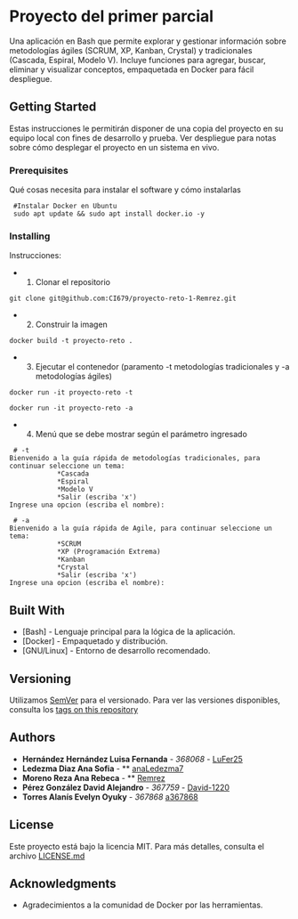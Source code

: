 # Proyecto del primer parcial

Una aplicación en Bash que permite explorar y gestionar información sobre metodologías ágiles (SCRUM, XP, Kanban, Crystal) y tradicionales (Cascada, Espiral, Modelo V). Incluye funciones para agregar, buscar, eliminar y visualizar conceptos, empaquetada en Docker para fácil despliegue.

## Getting Started

Estas instrucciones le permitirán disponer de una copia del proyecto en su equipo local con fines de desarrollo y prueba. Ver despliegue para notas sobre cómo desplegar el proyecto en un sistema en vivo.

### Prerequisites

Qué cosas necesita para instalar el software y cómo instalarlas

```
 #Instalar Docker en Ubuntu
 sudo apt update && sudo apt install docker.io -y
```

### Installing

Instrucciones:

* 1. Clonar el repositorio

```
git clone git@github.com:CI679/proyecto-reto-1-Remrez.git
```

* 2. Construir la imagen

```
docker build -t proyecto-reto .
```

* 3. Ejecutar el contenedor (paramento -t metodologías tradicionales y -a metodologías ágiles)

```
docker run -it proyecto-reto -t

docker run -it proyecto-reto -a
```

* 4. Menú que se debe mostrar según el parámetro ingresado

```
 # -t
Bienvenido a la guía rápida de metodologías tradicionales, para continuar seleccione un tema:
            *Cascada
            *Espiral
            *Modelo V
            *Salir (escriba 'x')
Ingrese una opcion (escriba el nombre): 

 # -a
Bienvenido a la guía rápida de Agile, para continuar seleccione un tema:
            *SCRUM
            *XP (Programación Extrema)
            *Kanban
            *Crystal
            *Salir (escriba 'x')
Ingrese una opcion (escriba el nombre): 
```

## Built With

* [Bash] - Lenguaje principal para la lógica de la aplicación.
* [Docker] - Empaquetado y distribución.
* [GNU/Linux] - Entorno de desarrollo recomendado.

## Versioning

Utilizamos [SemVer](http://semver.org/) para el versionado. Para ver las versiones disponibles, consulta los [tags on this repository](https://github.com/CI679/proyecto-reto-1-Remrez/tags) 

## Authors

* **Hernández Hernández Luisa Fernanda** - *368068* - [LuFer25](https://github.com/LuFer25)
* **Ledezma Diaz Ana Sofia** - ** [anaLedezma7](https://github.com/anaLedezma7)
* **Moreno Reza Ana Rebeca** - ** [Remrez](https://github.com/Remrez)
* **Pérez González David Alejandro** - *367759* - [David-1220](https://github.com/David-1220)
* **Torres Alanís Evelyn Oyuky** - *367868* [a367868](https://github.com/a367868)

## License

Este proyecto está bajo la licencia MIT. Para más detalles, consulta el archivo [LICENSE.md](LICENSE.md)

## Acknowledgments

* Agradecimientos a la comunidad de Docker por las herramientas.
